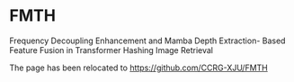 # FMTH
Frequency Decoupling Enhancement and Mamba Depth Extraction- Based Feature Fusion in Transformer Hashing Image Retrieval

The page has been relocated to https://github.com/CCRG-XJU/FMTH
